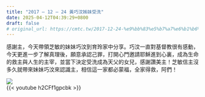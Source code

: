 ```yaml
---
title: "2017 – 12 – 24 黃巧汶姊妹受洗"
date: 2025-04-12T04:39:29+0800
draft: false
# original_url: https://cmtc.tw/2017-12-24-%e9%bb%83%e5%b7%a7%e6%b1%b6%e5%a7%8a%e5%a6%b9%e5%8f%97%e6%b4%97
---
```




感謝主，今天帶領芝敏的妹妹巧汶到育玲家中分享。巧汶一直對基督教很有感動，今天更進一步了解真理後，願意承認己罪，打開心門邀請耶穌進到心裏，成為生命的救主與人生的主宰，並當下決定受洗成為天父的女兒，感謝讚美主！芝敏信主沒多久就帶來妹妹巧汶來認識主，相信這一家都必蒙福，全家得救，阿們！

![](/images/黃巧汶受洗.jpg)
<br>
{{< youtube h2CFf1gpcbk >}}